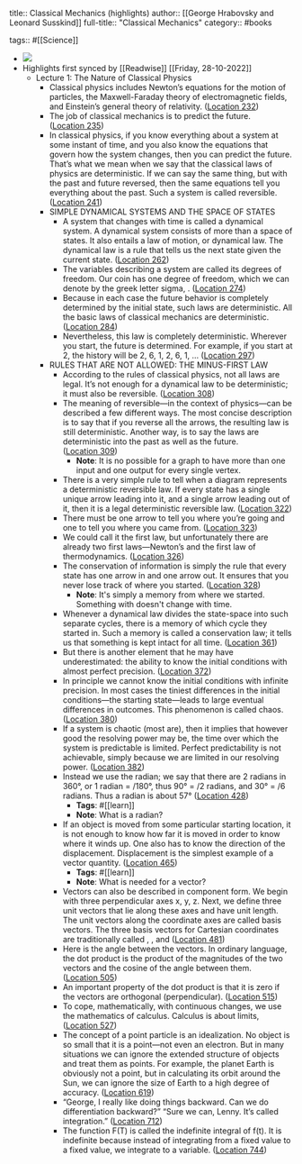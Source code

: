 title:: Classical Mechanics (highlights)
author:: [[George Hrabovsky and Leonard Susskind]]
full-title:: "Classical Mechanics"
category:: #books

tags:: #[[Science]]

- ![](https://m.media-amazon.com/images/I/81H+CXoaMvL._SY160.jpg)
- Highlights first synced by [[Readwise]] [[Friday, 28-10-2022]]
	- Lecture 1: The Nature of Classical Physics
		- Classical physics includes Newton’s equations for the motion of particles, the Maxwell-Faraday theory of electromagnetic fields, and Einstein’s general theory of relativity. ([Location 232](https://readwise.io/to_kindle?action=open&asin=B084D4ZC17&location=232))
		- The job of classical mechanics is to predict the future. ([Location 235](https://readwise.io/to_kindle?action=open&asin=B084D4ZC17&location=235))
		- In classical physics, if you know everything about a system at some instant of time, and you also know the equations that govern how the system changes, then you can predict the future. That’s what we mean when we say that the classical laws of physics are deterministic. If we can say the same thing, but with the past and future reversed, then the same equations tell you everything about the past. Such a system is called reversible. ([Location 241](https://readwise.io/to_kindle?action=open&asin=B084D4ZC17&location=241))
		- SIMPLE DYNAMICAL SYSTEMS AND THE SPACE OF STATES
			- A system that changes with time is called a dynamical system. A dynamical system consists of more than a space of states. It also entails a law of motion, or dynamical law. The dynamical law is a rule that tells us the next state given the current state. ([Location 262](https://readwise.io/to_kindle?action=open&asin=B084D4ZC17&location=262))
			- The variables describing a system are called its degrees of freedom. Our coin has one degree of freedom, which we can denote by the greek letter sigma, . ([Location 274](https://readwise.io/to_kindle?action=open&asin=B084D4ZC17&location=274))
			- Because in each case the future behavior is completely determined by the initial state, such laws are deterministic. All the basic laws of classical mechanics are deterministic. ([Location 284](https://readwise.io/to_kindle?action=open&asin=B084D4ZC17&location=284))
			- Nevertheless, this law is completely deterministic. Wherever you start, the future is determined. For example, if you start at 2, the history will be 2, 6, 1, 2, 6, 1, … ([Location 297](https://readwise.io/to_kindle?action=open&asin=B084D4ZC17&location=297))
		- RULES THAT ARE NOT ALLOWED: THE MINUS-FIRST LAW
			- According to the rules of classical physics, not all laws are legal. It’s not enough for a dynamical law to be deterministic; it must also be reversible. ([Location 308](https://readwise.io/to_kindle?action=open&asin=B084D4ZC17&location=308))
			- The meaning of reversible—in the context of physics—can be described a few different ways. The most concise description is to say that if you reverse all the arrows, the resulting law is still deterministic. Another way, is to say the laws are deterministic into the past as well as the future. ([Location 309](https://readwise.io/to_kindle?action=open&asin=B084D4ZC17&location=309))
				- **Note**: It is no possible for a graph to have more than one input and one output for every single vertex.
			- There is a very simple rule to tell when a diagram represents a deterministic reversible law. If every state has a single unique arrow leading into it, and a single arrow leading out of it, then it is a legal deterministic reversible law. ([Location 322](https://readwise.io/to_kindle?action=open&asin=B084D4ZC17&location=322))
			- There must be one arrow to tell you where you’re going and one to tell you where you came from. ([Location 323](https://readwise.io/to_kindle?action=open&asin=B084D4ZC17&location=323))
			- We could call it the first law, but unfortunately there are already two first laws—Newton’s and the first law of thermodynamics. ([Location 326](https://readwise.io/to_kindle?action=open&asin=B084D4ZC17&location=326))
			- The conservation of information is simply the rule that every state has one arrow in and one arrow out. It ensures that you never lose track of where you started. ([Location 328](https://readwise.io/to_kindle?action=open&asin=B084D4ZC17&location=328))
				- **Note**: It's simply a memory from where we started. Something with doesn't change with time.
			- Whenever a dynamical law divides the state-space into such separate cycles, there is a memory of which cycle they started in. Such a memory is called a conservation law; it tells us that something is kept intact for all time. ([Location 361](https://readwise.io/to_kindle?action=open&asin=B084D4ZC17&location=361))
			- But there is another element that he may have underestimated: the ability to know the initial conditions with almost perfect precision. ([Location 372](https://readwise.io/to_kindle?action=open&asin=B084D4ZC17&location=372))
			- In principle we cannot know the initial conditions with infinite precision. In most cases the tiniest differences in the initial conditions—the starting state—leads to large eventual differences in outcomes. This phenomenon is called chaos. ([Location 380](https://readwise.io/to_kindle?action=open&asin=B084D4ZC17&location=380))
			- If a system is chaotic (most are), then it implies that however good the resolving power may be, the time over which the system is predictable is limited. Perfect predictability is not achievable, simply because we are limited in our resolving power. ([Location 382](https://readwise.io/to_kindle?action=open&asin=B084D4ZC17&location=382))
			- Instead we use the radian; we say that there are 2 radians in 360°, or 1 radian = /180°, thus 90° = /2 radians, and 30° = /6 radians. Thus a radian is about 57° ([Location 428](https://readwise.io/to_kindle?action=open&asin=B084D4ZC17&location=428))
				- **Tags**: #[[learn]]
				- **Note**: What is a radian?
			- If an object is moved from some particular starting location, it is not enough to know how far it is moved in order to know where it winds up. One also has to know the direction of the displacement. Displacement is the simplest example of a vector quantity. ([Location 465](https://readwise.io/to_kindle?action=open&asin=B084D4ZC17&location=465))
				- **Tags**: #[[learn]]
				- **Note**: What is needed for a vector?
			- Vectors can also be described in component form. We begin with three perpendicular axes x, y, z. Next, we define three unit vectors that lie along these axes and have unit length. The unit vectors along the coordinate axes are called basis vectors. The three basis vectors for Cartesian coordinates are traditionally called , , and ([Location 481](https://readwise.io/to_kindle?action=open&asin=B084D4ZC17&location=481))
			- Here is the angle between the vectors. In ordinary language, the dot product is the product of the magnitudes of the two vectors and the cosine of the angle between them. ([Location 505](https://readwise.io/to_kindle?action=open&asin=B084D4ZC17&location=505))
			- An important property of the dot product is that it is zero if the vectors are orthogonal (perpendicular). ([Location 515](https://readwise.io/to_kindle?action=open&asin=B084D4ZC17&location=515))
			- To cope, mathematically, with continuous changes, we use the mathematics of calculus. Calculus is about limits, ([Location 527](https://readwise.io/to_kindle?action=open&asin=B084D4ZC17&location=527))
			- The concept of a point particle is an idealization. No object is so small that it is a point—not even an electron. But in many situations we can ignore the extended structure of objects and treat them as points. For example, the planet Earth is obviously not a point, but in calculating its orbit around the Sun, we can ignore the size of Earth to a high degree of accuracy. ([Location 619](https://readwise.io/to_kindle?action=open&asin=B084D4ZC17&location=619))
			- “George, I really like doing things backward. Can we do differentiation backward?” “Sure we can, Lenny. It’s called integration.” ([Location 712](https://readwise.io/to_kindle?action=open&asin=B084D4ZC17&location=712))
			- The function F(T) is called the indefinite integral of f(t). It is indefinite because instead of integrating from a fixed value to a fixed value, we integrate to a variable. ([Location 744](https://readwise.io/to_kindle?action=open&asin=B084D4ZC17&location=744))